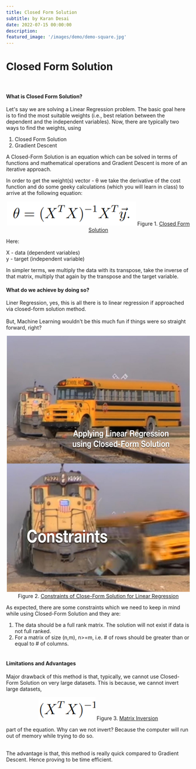 ```yaml
---
title: Closed Form Solution 
subtitle: by Karan Desai
date: 2022-07-15 00:00:00
description: 
featured_image: '/images/demo/demo-square.jpg'
---
```


# Closed Form Solution
<br/>

#### What is Closed Form Solution?<br/>
Let's say we are solving a Linear Regression problem. The basic goal here is to find the most suitable weights (i.e., best relation between the dependent and the independent variables). Now, there are typically two ways to find the weights, using<br/>

1. Closed Form Solution
2. Gradient Descent
 
A Closed-Form Solution is an equation which can be solved in terms of functions and mathematical operations and Gradient Descent is more of an iterative approach.
    

In order to get the weight(s) vector - θ we take the derivative of the cost function and do some geeky calculations (which you will learn in class) to arrive at the following equation: <br/>

<p align='center'>
<a href='https://towardsdatascience.com/machine-learning-basics-part-1-concept-of-regression-31982e8d8ced'>
<img src="/images/Posts/Closed_Form_Solution/1.png"></a>
Figure 1. <a href='https://towardsdatascience.com/machine-learning-basics-part-1-concept-of-regression-31982e8d8ced'>
Closed Form Solution</a>
</p>

Here:
    
X - data (dependent variables)<br/>
y - target (independent variable)<br/>
    
    
In simpler terms, we multiply the data with its transpose, take the inverse of that matrix, multiply that again by the transpose and the target variable.
    
#### What do we achieve by doing so?
Liner Regression, yes, this is all there is to linear regression if approached via closed-form solution method. <br/><br/>
But, Machine Learning wouldn't be this much fun if things were so straight forward, right?


<p align='center'>
<a href='https://br.pinterest.com/pin/680606562427547114/'>
<img src="/images/Posts/Closed_Form_Solution/2.jpeg" width="500" height="700"></a>
Figure 2. <a href='https://br.pinterest.com/pin/680606562427547114/'>
Constraints of Close-Form Solution for Linear Regression</a>
</p>

As expected, there are some constraints which we need to keep in mind while using Closed-Form Solution and they are:<br/>   

1. The data should be a full rank matrix. The solution will not exist if data is not full ranked.
2. For a matrix of size (n,m), n>=m, i.e. # of rows should be greater than or equal to # of columns.
<br/><br/>    

#### Limitations and Advantages    

Major drawback of this method is that, typically, we cannot use Closed-Form Solution on very large datasets. This is because, we cannot invert large datasets,

<p align='center'>
<a href='https://towardsdatascience.com/machine-learning-basics-part-1-concept-of-regression-31982e8d8ced'>
<img src="/images/Posts/Closed_Form_Solution/3.png"></a>
Figure 3. <a href='https://towardsdatascience.com/machine-learning-basics-part-1-concept-of-regression-31982e8d8ced'>
Matrix Inversion</a>
</p>

part of the equation. Why can we not invert? Because the computer will run out of memory while trying to do so.
 
<br/>
The advantage is that, this method is really quick compared to Gradient Descent. Hence proving to be time efficient.